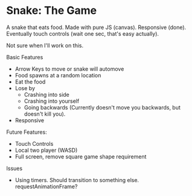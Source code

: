 # Snake: The Game
A snake that eats food. Made with pure JS (canvas). Responsive (done). Eventually touch controls (wait one sec, that's easy actually).

Not sure when I'll work on this.

Basic Features
- Arrow Keys to move or snake will automove
- Food spawns at a random location
- Eat the food
- Lose by
  - Crashing into side
  - Crashing into yourself
  - Going backwards (Currently doesn't move you backwards, but doesn't kill you).
- Responsive

Future Features:
- Touch Controls
- Local two player (WASD)
- Full screen, remove square game shape requirement

Issues
- Using timers. Should transition to something else. requestAnimationFrame?
